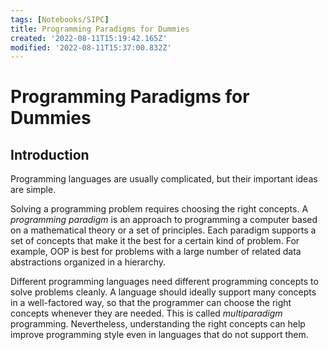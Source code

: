 ```yaml
---
tags: [Notebooks/SIPC]
title: Programming Paradigms for Dummies
created: '2022-08-11T15:19:42.165Z'
modified: '2022-08-11T15:37:00.832Z'
---
```


# Programming Paradigms for Dummies

## Introduction

Programming languages are usually complicated, but their important ideas are simple. 

Solving a programming problem requires choosing the right concepts. A _programming paradigm_ is an approach to programming a computer based on a mathematical theory or a set of principles. Each paradigm supports a set of concepts that make it the best for a certain kind of problem. For example, OOP is best for problems with a large number of related data abstractions organized in a hierarchy. 

Different programming languages need different programming concepts to solve problems cleanly. A language should ideally support many concepts in a well-factored way, so that the programmer can choose the right concepts whenever they are needed. This is called _multiparadigm_ programming. Nevertheless, understanding the right concepts can help improve programming style even in languages that do not support them.

